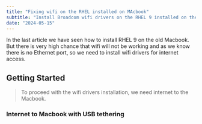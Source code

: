 ```yaml
---
title: "Fixing wifi on the RHEL installed on MAcbook"
subtitle: "Install Broadcom wifi drivers on the RHEL 9 installed on the Macbook "
date: "2024-05-15"
---
```


In the last article we have seen how to install RHEL 9 on the old Macbook. But there is very high chance that wifi will not be working and as we know there is no Ethernet port, so we need to install wifi drivers for internet access.

## Getting Started

> To proceed with the wifi drivers installation, we need internet to the Macbook.

### Internet to Macbook with USB tethering

